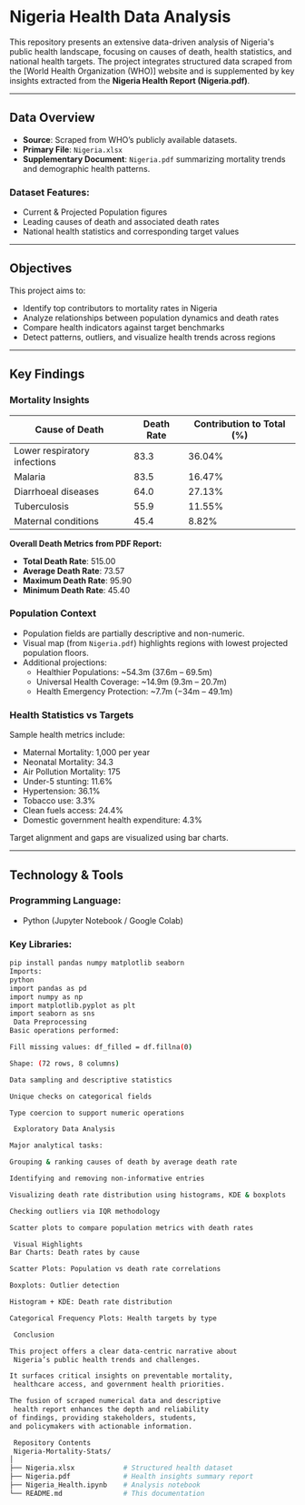 # Nigeria Health Data Analysis

This repository presents an extensive data-driven analysis of Nigeria's public health landscape, focusing on causes of death, health statistics, and national health targets. The project integrates structured data scraped from the [World Health Organization (WHO)] website and is supplemented by key insights extracted from the **Nigeria Health Report (Nigeria.pdf)**.

---

## Data Overview

- **Source**: Scraped from WHO’s publicly available datasets.
- **Primary File**: `Nigeria.xlsx`
- **Supplementary Document**: `Nigeria.pdf` summarizing mortality trends and demographic health patterns.

### Dataset Features:
- Current & Projected Population figures
- Leading causes of death and associated death rates
- National health statistics and corresponding target values

---

## Objectives

This project aims to:
- Identify top contributors to mortality rates in Nigeria
- Analyze relationships between population dynamics and death rates
- Compare health indicators against target benchmarks
- Detect patterns, outliers, and visualize health trends across regions

---

## Key Findings

### Mortality Insights

| Cause of Death                  | Death Rate | Contribution to Total (%) |
|--------------------------------|------------|----------------------------|
| Lower respiratory infections   | 83.3       | 36.04%                     |
| Malaria                        | 83.5       | 16.47%                     |
| Diarrhoeal diseases            | 64.0       | 27.13%                     |
| Tuberculosis                   | 55.9       | 11.55%                     |
| Maternal conditions            | 45.4       | 8.82%                      |

**Overall Death Metrics from PDF Report:**

- **Total Death Rate**: 515.00  
- **Average Death Rate**: 73.57  
- **Maximum Death Rate**: 95.90  
- **Minimum Death Rate**: 45.40  

### Population Context

- Population fields are partially descriptive and non-numeric.
- Visual map (from `Nigeria.pdf`) highlights regions with lowest projected population floors.
- Additional projections:
  - Healthier Populations: ~54.3m (37.6m – 69.5m)
  - Universal Health Coverage: ~14.9m (9.3m – 20.7m)
  - Health Emergency Protection: ~7.7m (−34m – 49.1m)

### Health Statistics vs Targets

Sample health metrics include:
- Maternal Mortality: 1,000 per year
- Neonatal Mortality: 34.3
- Air Pollution Mortality: 175
- Under-5 stunting: 11.6%
- Hypertension: 36.1%
- Tobacco use: 3.3%
- Clean fuels access: 24.4%
- Domestic government health expenditure: 4.3%

Target alignment and gaps are visualized using bar charts.

---

## Technology & Tools

### Programming Language:
- Python (Jupyter Notebook / Google Colab)

### Key Libraries:
```bash
pip install pandas numpy matplotlib seaborn
Imports:
python
import pandas as pd
import numpy as np
import matplotlib.pyplot as plt
import seaborn as sns
 Data Preprocessing
Basic operations performed:

Fill missing values: df_filled = df.fillna(0)

Shape: (72 rows, 8 columns)

Data sampling and descriptive statistics

Unique checks on categorical fields

Type coercion to support numeric operations

 Exploratory Data Analysis

Major analytical tasks:

Grouping & ranking causes of death by average death rate

Identifying and removing non-informative entries

Visualizing death rate distribution using histograms, KDE & boxplots

Checking outliers via IQR methodology

Scatter plots to compare population metrics with death rates

 Visual Highlights
Bar Charts: Death rates by cause

Scatter Plots: Population vs death rate correlations

Boxplots: Outlier detection

Histogram + KDE: Death rate distribution

Categorical Frequency Plots: Health targets by type

 Conclusion

This project offers a clear data-centric narrative about
 Nigeria’s public health trends and challenges.

It surfaces critical insights on preventable mortality,
 healthcare access, and government health priorities.

The fusion of scraped numerical data and descriptive
 health report enhances the depth and reliability
of findings, providing stakeholders, students,
and policymakers with actionable information.

 Repository Contents
 Nigeria-Mortality-Stats/
│
├── Nigeria.xlsx            # Structured health dataset
├── Nigeria.pdf             # Health insights summary report
├── Nigeria_Health.ipynb    # Analysis notebook
└── README.md               # This documentation
